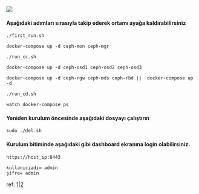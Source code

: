 ![](ceph-mimic-dash.png)

#### Aşağıdaki adımları sırasıyla takip ederek ortamı ayağa kaldırabilirsiniz

~~~
./first_run.sh
~~~
~~~
docker-compose up -d ceph-mon ceph-mgr
~~~
~~~
./run_cc.sh
~~~
~~~
docker-compose up -d ceph-osd1 ceph-osd2 ceph-osd3
~~~
~~~
docker-compose up -d ceph-rgw ceph-mds ceph-rbd ||  docker-compose up -d
~~~
~~~
./run_cd.sh
~~~
~~~
watch docker-compose ps
~~~

#### Yeniden kurulum öncesinde aşağıdaki dosyayı çalıştırın
~~~
sudo ./del.sh
~~~

#### Kurulum bitiminde aşağıdaki gibi dashboard ekranına login olabilirsiniz.
~~~
https://host_ip:8443
~~~
~~~
kullanıcıadı= admin
şifre= admin
~~~

ref: [1](https://github.com/VasiliyLiao/ceph-docker-compose)|[2](http://www.dev-share.top/2019/12/24/docker-compose-%E9%83%A8%E7%BD%B2ceph%E9%9B%86%E7%BE%A4/)
